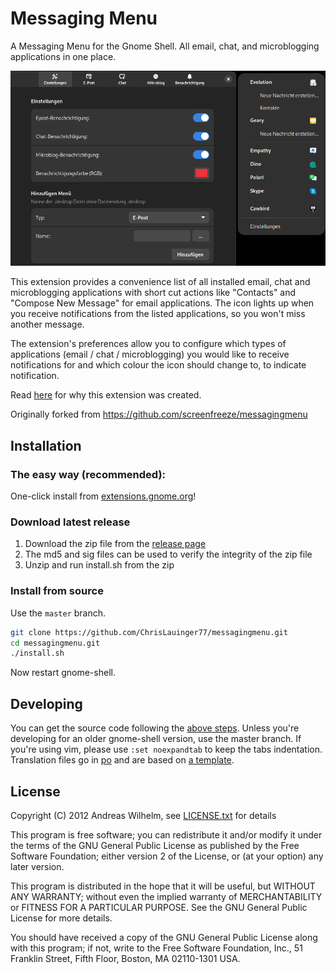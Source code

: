 # Messaging Menu

A Messaging Menu for the Gnome Shell. All email, chat, and microblogging
applications in one place.

![Messaging Menu screenshot](menu_screenshot.png)

This extension provides a convenience list of all installed email, chat and
microblogging applications with short cut actions like "Contacts" and "Compose
New Message" for email applications. The icon lights up when you receive
notifications from the listed applications, so you won't miss another message.

The extension's preferences allow you to configure which types of applications
(email / chat / microblogging) you would like to receive notifications for and
which colour the icon should change to, to indicate notification.

Read [here](http://screenfreeze.net/messaging-menu-for-gnome-3/) for why this
extension was created.

Originally forked from https://github.com/screenfreeze/messagingmenu

## Installation

### The easy way (recommended):

One-click install from [extensions.gnome.org](https://extensions.gnome.org/extension/2896/messaging-menu/)!

### Download latest release

1. Download the zip file from the [release page](https://github.com/ChrisLauinger77/messagingmenu/releases/latest)
2. The md5 and sig files can be used to verify the integrity of the zip file
3. Unzip and run install.sh from the zip

### Install from source

Use the `master` branch.

```bash
git clone https://github.com/ChrisLauinger77/messagingmenu.git
cd messagingmenu.git
./install.sh
```

Now restart gnome-shell.

## Developing

You can get the source code following the [above steps](#compile-from-source).
Unless you're developing for an older gnome-shell version, use the master
branch. If you're using vim, please use `:set noexpandtab` to keep the tabs
indentation. Translation files go in [po](po) and are based on [a
template](po/gnome-shell-extension.pot).

## License

Copyright (C) 2012 Andreas Wilhelm, see [LICENSE.txt](LICENSE.txt) for details

This program is free software; you can redistribute it and/or modify
it under the terms of the GNU General Public License as published by
the Free Software Foundation; either version 2 of the License, or
(at your option) any later version.

This program is distributed in the hope that it will be useful,
but WITHOUT ANY WARRANTY; without even the implied warranty of
MERCHANTABILITY or FITNESS FOR A PARTICULAR PURPOSE. See the
GNU General Public License for more details.

You should have received a copy of the GNU General Public License along
with this program; if not, write to the Free Software Foundation, Inc.,
51 Franklin Street, Fifth Floor, Boston, MA 02110-1301 USA.
